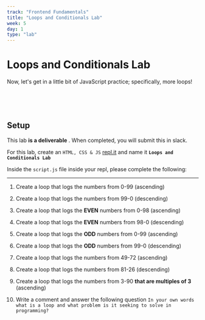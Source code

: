 ```yaml
---
track: "Frontend Fundamentals"
title: "Loops and Conditionals Lab"
week: 5
day: 1
type: "lab"
---
```


# Loops and Conditionals Lab

Now, let's get in a little bit of JavaScript practice; specifically, more loops!


<br>
<br>
<br>

<!--

<iframe width="560" height="315" src="https://www.youtube.com/embed/yhGofOCvHaU" frameborder="0" allow="accelerometer; autoplay; clipboard-write; encrypted-media; gyroscope; picture-in-picture" allowfullscreen></iframe>



<br>
<br>
<br>
 -->




## Setup
This lab **is a deliverable** . When completed, you will submit this in slack.

For this lab, create an `HTML, CSS & JS` [repl.it](https://repl.it) and name it **`Loops and Conditionals Lab`**

Inside the `script.js` file inside your repl, please complete the following:

<hr>

1. Create a loop that logs the numbers from 0-99 (ascending)

2. Create a loop that logs the numbers from 99-0 (descending)

3. Create a loop that logs the **EVEN** numbers from 0-98 (ascending)

4. Create a loop that logs the **EVEN** numbers from 98-0 (descending)

5. Create a loop that logs the **ODD** numbers from 0-99 (ascending)

6. Create a loop that logs the **ODD** numbers from 99-0 (descending)

7. Create a loop that logs the numbers from 49-72 (ascending)

8. Create a loop that logs the numbers from 81-26 (descending)

9.  Create a loop that logs the numbers from 3-90 **that are multiples of 3** (ascending)

10. Write a comment and answer the following question `In your own words what is a loop and what problem is it seeking to solve in programming?`
